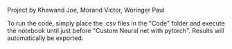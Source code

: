 Project by Khawand Joe, Morand Victor, Woringer Paul

To run the code, simply place the .csv files in the "Code" folder and execute the notebook until just before "Custom Neural net with pytorch". Results will automatically be exported.